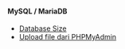 #### MySQL / MariaDB

 - [Database Size](/blog/database/mysql/database-size)
 - [Upload file dari PHPMyAdmin](upload-file-dari-phpmyadmin)
